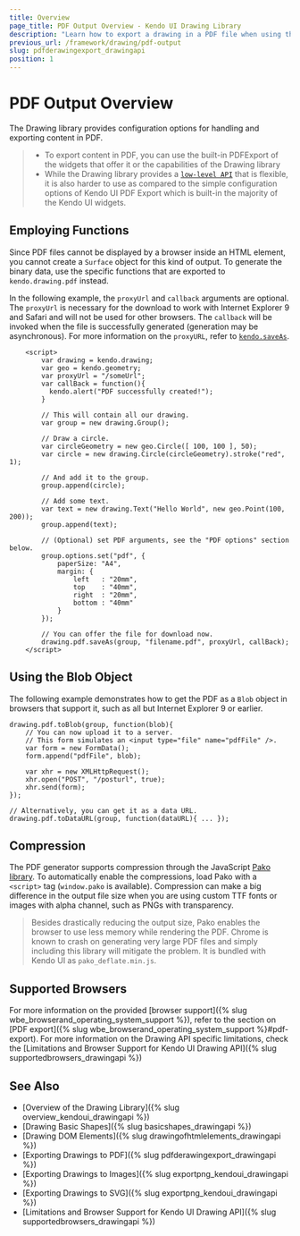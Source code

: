 ```yaml
---
title: Overview
page_title: PDF Output Overview - Kendo UI Drawing Library
description: "Learn how to export a drawing in a PDF file when using the Kendo UI Drawing API."
previous_url: /framework/drawing/pdf-output
slug: pdfderawingexport_drawingapi
position: 1
---
```


# PDF Output Overview

The Drawing library provides configuration options for handling and exporting content in PDF.

> * To export content in PDF, you can use the built-in PDFExport of the widgets that offer it or the capabilities of the Drawing library
> * While the Drawing library provides a [`low-level API`](/api/javascript/drawing) that is flexible, it is also harder to use as compared to the simple configuration options of Kendo UI PDF Export which is built-in the majority of the Kendo UI widgets.

## Employing Functions

Since PDF files cannot be displayed by a browser inside an HTML element, you cannot create a `Surface` object for this kind of output. To generate the binary data, use the specific functions that are exported to `kendo.drawing.pdf` instead.

In the following example, the `proxyUrl` and `callback` arguments are optional. The `proxyUrl` is necessary for the download to work with Internet Explorer 9 and Safari and will not be used for other browsers. The `callback` will be invoked when the file is successfully generated (generation may be asynchronous). For more information on the `proxyURL`, refer to [`kendo.saveAs`](/api/javascript/kendo/methods/saveas).

```dojo
    <script>
        var drawing = kendo.drawing;
        var geo = kendo.geometry;
        var proxyUrl = "/someUrl";
        var callBack = function(){
          kendo.alert("PDF successfully created!");
        }

        // This will contain all our drawing.
        var group = new drawing.Group();

        // Draw a circle.
        var circleGeometry = new geo.Circle([ 100, 100 ], 50);
        var circle = new drawing.Circle(circleGeometry).stroke("red", 1);

        // And add it to the group.
        group.append(circle);

        // Add some text.
        var text = new drawing.Text("Hello World", new geo.Point(100, 200));
        group.append(text);

        // (Optional) set PDF arguments, see the "PDF options" section below.
        group.options.set("pdf", {
            paperSize: "A4",
            margin: {
                left   : "20mm",
                top    : "40mm",
                right  : "20mm",
                bottom : "40mm"
            }
        });

        // You can offer the file for download now.
        drawing.pdf.saveAs(group, "filename.pdf", proxyUrl, callBack);
    </script>
```

## Using the Blob Object

The following example demonstrates how to get the PDF as a `Blob` object in browsers that support it, such as all but Internet Explorer 9 or earlier.

    drawing.pdf.toBlob(group, function(blob){
        // You can now upload it to a server.
        // This form simulates an <input type="file" name="pdfFile" />.
        var form = new FormData();
        form.append("pdfFile", blob);

        var xhr = new XMLHttpRequest();
        xhr.open("POST", "/posturl", true);
        xhr.send(form);
    });

    // Alternatively, you can get it as a data URL.
    drawing.pdf.toDataURL(group, function(dataURL){ ... });

## Compression

The PDF generator supports compression through the JavaScript [Pako library](https://github.com/nodeca/pako). To automatically enable the compressions, load Pako with a `<script>` tag (`window.pako` is available). Compression can make a big difference in the output file size when you are using custom TTF fonts or images with alpha channel, such as PNGs with transparency.

> Besides drastically reducing the output size, Pako enables the browser to use less memory while rendering the PDF. Chrome is known to crash on generating very large PDF files and simply including this library will mitigate the problem. It is bundled with Kendo UI as `pako_deflate.min.js`.

## Supported Browsers

For more information on the provided [browser support]({% slug wbe_browserand_operating_system_support %}), refer to the section on [PDF export]({% slug wbe_browserand_operating_system_support %}#pdf-export). For more information on the Drawing API specific limitations, check the [Limitations and Browser Support for Kendo UI Drawing API]({% slug supportedbrowsers_drawingapi %})

## See Also

* [Overview of the Drawing Library]({% slug overview_kendoui_drawingapi %})
* [Drawing Basic Shapes]({% slug basicshapes_drawingapi %})
* [Drawing DOM Elements]({% slug drawingofhtmlelements_drawingapi %})
* [Exporting Drawings to PDF]({% slug pdfderawingexport_drawingapi %})
* [Exporting Drawings to Images]({% slug exportpng_kendoui_drawingapi %})
* [Exporting Drawings to SVG]({% slug exportpng_kendoui_drawingapi %})
* [Limitations and Browser Support for Kendo UI Drawing API]({% slug supportedbrowsers_drawingapi %})
